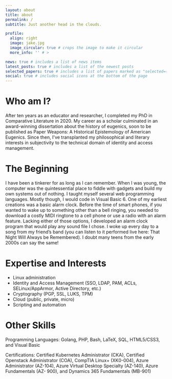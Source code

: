 ```yaml
---
layout: about
title: about
permalink: /
subtitle: Just another head in the clouds.

profile:
  align: right
  image: jake.jpg
  image_circular: true # crops the image to make it circular
  more_info: '' # >

news: true # includes a list of news items
latest_posts: true # includes a list of the newest posts
selected_papers: true # includes a list of papers marked as "selected={true}"
social: true # includes social icons at the bottom of the page
---
```


# Who am I?

After ten years as an educator and researcher, I completed my PhD in Comparative Literature in 2020. My career as a scholar culminated in an award-winning dissertation about the history of eugenics, soon to be published as Paper Weapons: A Historical Epistemology of American Eugenics. Since then, I've transplanted my philosophical and literary interests in subjectivity to the technical domain of identity and access management.

# The Beginning

I have been a tinkerer for as long as I can remember. When I was young, the computer was the quintessential place to fiddle with gadgets and build my own systems out of nothing. I taught myself several web programming languages. Mostly though, I would code in Visual Basic 6. One of my earliest creations was a basic alarm clock. Before the time of smart phones, if you wanted to wake up to something other than a bell ringing, you needed to download a costly MIDI ringtone to a cell phone or use a radio with an alarm feature. Lacking either of those options, I developed an alarm clock program that would play any sound file I chose. I woke up every day to a song from my friend’s band (you can listen to it performed live here: That Night Will Always be Remembered). I doubt many teens from the early 2000s can say the same!

# Expertise and Interests

- Linux administration
- Identity and Access Management (SSO, LDAP, PAM, ACLs, SELinux/AppArmor, Active Directory, etc.)
- Cryptography (PGP, SSL, LUKS, TPM)
- Cloud (public, private, micro)
- Scripting and automation

# Other Skills

Programming Languages: Golang, PHP, Bash, LaTeX, SQL, HTML5/CSS3, and Visual Basic

Certifications: Certified Kubernetes Administrator (CKA), Certified Openstack Administrator (COA), CompTIA Linux+ (XK0-004), Azure Administrator (AZ-104), Azure Virtual Desktop Specialty (AZ-140), Azure Fundamentals (AZ- 900), and Dynamics 365 Fundamentals (MB-901)

